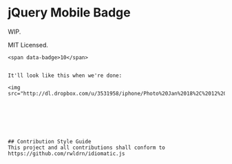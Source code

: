 jQuery Mobile Badge
=======================

WIP.

MIT Licensed.

```
<span data-badge>10</span>


It'll look like this when we're done:

<img src="http://dl.dropbox.com/u/3531958/iphone/Photo%20Jan%2018%2C%2012%2014%2047%20PM.png">







## Contribution Style Guide
This project and all contributions shall conform to https://github.com/rwldrn/idiomatic.js
